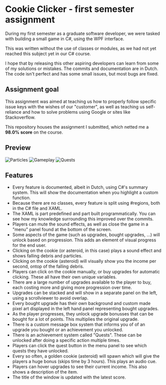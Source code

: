 # Cookie Clicker - first semester assignment

During my first semester as a graduate software developer, we were tasked with building a small game in C#, using the WPF interface. 

This was written without the use of classes or modules, as we had not yet reached this subject yet in our C# course. 

I hope that by releasing this other aspiring developers can learn from some of my solutions or mistakes. The commits and documentation are in Dutch. The code isn't perfect and has some small issues, but most bugs are fixed.

## Assignment goal

This assignment was aimed at teaching us how to properly follow specific issue keys with the wishes of our "customer", as well as teaching us self-reliance and how to solve problems using Google or sites like Stackoverflow.

This repository houses the assignment I submitted, which netted me a **98.0% score** on the course.

## Preview

![Particles](https://github.com/user-attachments/assets/641ac920-93d9-4287-bff4-307a57730ed6)
![Gameplay](https://github.com/user-attachments/assets/a1afd493-406b-4050-a884-fe396478cfba)
![Quests](https://github.com/user-attachments/assets/bf017c84-b60c-42b1-a375-3cddcfd4e1e1)

## Features

- Every feature is documented, albeit in Dutch, using C#'s summary system. This will show the documentation when you highlight a custom function.
- Because there are no classes, every feature is split using #regions, both in the C# file and XAML.
- The XAML is part predefined and part built programmatically. You can see how my knowledge surrounding this improved over the commits.
- Players can mute the sound effects, as well as close the game in a "menu" panel found at the bottom of the screen.
- Some aspects of the game (such as upgrades, bought upgrades, ...) will unlock based on progression. This adds an element of visual progress for the end user.
- Clicking on the cookie (or asteroid, in this case) plays a sound effect and shows falling debris and particles.
- Clicking on the cookie (asteroid) will visually show you the income per second, ontop of the falling debris.
- Players can click on the cookie manually, or buy upgrades for automatic clicking. These all have their own unique variables.
- There are a large number of upgrades available to the player to buy, each costing more and giving more progression over time.
- Upgrades can be stacked and will show in a separate panel on the left, using a scrollviewer to avoid overlap.
- Every bought upgrade has their own background and custom made pixel art displayed in the left hand panel representing bought upgrades.
- As the player progresses, they unlock upgrade bonusses that can be bought for a lot of points. This multiplies the original upgrade.
- There is a custom message box system that informs you of of an upgrade you bought or an achievement you unlocked.
- There is an achievement system called "Quests". These can be unlocked after doing a specific action multiple times.
- Players can click the quest button in the menu panel to see which quests they have unlocked.
- Every so often, a golden cookie (asteroid) will spawn which will give the players a huge bonus (skips time by 3 hours). This plays an audio cue.
- Players can hover upgrades to see their current income. This also shows a description of the item.
- The title of the window is updated with the latest score.
